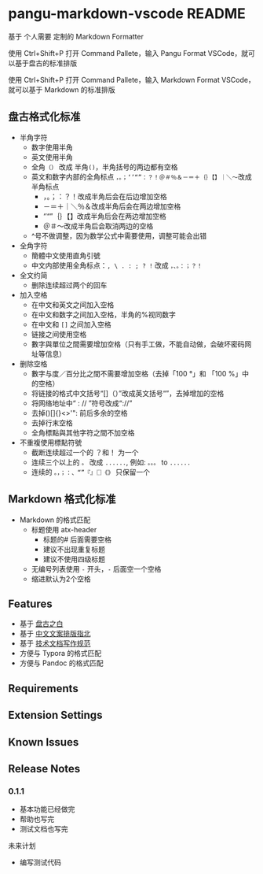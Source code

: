 # pangu-markdown-vscode README

基于 个人需要 定制的 Markdown Formatter

使用 Ctrl+Shift+P 打开 Command Pallete，输入 Pangu Format VSCode，就可以基于盘古的标准排版

使用 Ctrl+Shift+P 打开 Command Pallete，输入 Markdown Format VSCode，就可以基于 Markdown 的标准排版

## 盘古格式化标准

- 半角字符
  - 数字使用半角
  - 英文使用半角
  - 全角`（）` 改成 半角`()`，半角括号的两边都有空格
  - 英文和数字内部的全角标点 `，。；‘’“”：？！＠＃％＆－＝＋｛｝【】｜＼～`改成半角标点
    - ，。；：？！改成半角后会在后边增加空格
    - －＝＋｜＼％＆改成半角后会在两边增加空格
    - ‘’“”｛｝【】改成半角后会在两边增加空格
    - ＠＃～改成半角后会取消两边的空格
  - ^号不做调整，因为数学公式中需要使用，调整可能会出错
- 全角字符
  - 簡體中文使用直角引號
  - 中文内部使用全角标点：`, \ . : ; ? !` 改成 `，、。：；？！`
- 全文约简
  - 删除连续超过两个的回车
- 加入空格
  - 在中文和英文之间加入空格
  - 在中文和数字之间加入空格，半角的%视同数字
  - 在中文和 `[]` 之间加入空格
  - 链接之间使用空格
  - 數字與單位之間需要增加空格（只有手工做，不能自动做，会破坏密码网址等信息）
- 删除空格
  - 數字与度／百分比之間不需要增加空格（去掉「100 °」和 「100 %」中的空格）
  - 将链接的格式中文括号“[]（）”改成英文括号“[]()”，去掉增加的空格
  - 将网络地址中“ : // ”符号改成“://”
  - 去掉()[]{}<>'": 前后多余的空格
  - 去掉行末空格
  - 全角標點與其他字符之間不加空格
- 不重複使用標點符號
  - 截断连续超过一个的 ？和！ 为一个
  - 连续三个以上的 `。` 改成 `......`, 例如: `。。。` to `......`
  - 连续的 `。，；：、“”『』〖〗《》` 只保留一个

## Markdown 格式化标准

- Markdown 的格式匹配
  - 标题使用 atx-header
    - 标题的# 后面需要空格
    - 建议不出现重复标题
    - 建议不使用四级标题
  - 无编号列表使用 `-` 开头，`-` 后面空一个空格
  - 缩进默认为2个空格

## Features

- 基于 [盘古之白](https://github.com/vinta/pangu.js) 
- 基于 [中文文案排版指北](https://github.com/sparanoid/chinese-copywriting-guidelines)
- 基于 [技术文档写作规范](https://www.jianshu.com/p/3b638180e42c)
- 方便与 Typora 的格式匹配
- 方便与 Pandoc 的格式匹配

## Requirements

## Extension Settings

## Known Issues

## Release Notes

### 0.1.1

- 基本功能已经做完
- 帮助也写完
- 测试文档也写完

未来计划

- 编写测试代码
